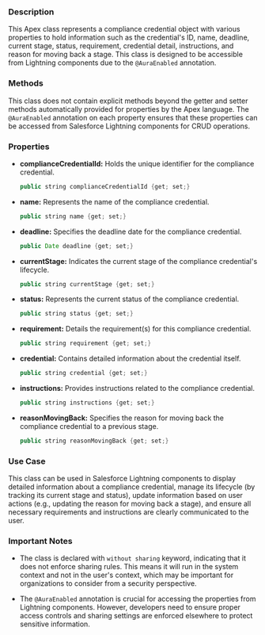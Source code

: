 ### Description

This Apex class represents a compliance credential object with various properties to hold information such as the credential's ID, name, deadline, current stage, status, requirement, credential detail, instructions, and reason for moving back a stage. This class is designed to be accessible from Lightning components due to the `@AuraEnabled` annotation.

### Methods

This class does not contain explicit methods beyond the getter and setter methods automatically provided for properties by the Apex language. The `@AuraEnabled` annotation on each property ensures that these properties can be accessed from Salesforce Lightning components for CRUD operations.

### Properties

- **complianceCredentialId:** Holds the unique identifier for the compliance credential.
  
  ```java
  public string complianceCredentialId {get; set;}
  ```
  
- **name:** Represents the name of the compliance credential.
  
  ```java
  public string name {get; set;}
  ```
  
- **deadline:** Specifies the deadline date for the compliance credential.
  
  ```java
  public Date deadline {get; set;}
  ```
  
- **currentStage:** Indicates the current stage of the compliance credential's lifecycle.
  
  ```java
  public string currentStage {get; set;}
  ```
  
- **status:** Represents the current status of the compliance credential.
  
  ```java
  public string status {get; set;}
  ```
  
- **requirement:** Details the requirement(s) for this compliance credential.
  
  ```java
  public string requirement {get; set;}
  ```
  
- **credential:** Contains detailed information about the credential itself.
  
  ```java
  public string credential {get; set;}
  ```
  
- **instructions:** Provides instructions related to the compliance credential.
  
  ```java
  public string instructions {get; set;}
  ```
  
- **reasonMovingBack:** Specifies the reason for moving back the compliance credential to a previous stage.
  
  ```java
  public string reasonMovingBack {get; set;}
  ```

### Use Case

This class can be used in Salesforce Lightning components to display detailed information about a compliance credential, manage its lifecycle (by tracking its current stage and status), update information based on user actions (e.g., updating the reason for moving back a stage), and ensure all necessary requirements and instructions are clearly communicated to the user.

### Important Notes

- The class is declared with `without sharing` keyword, indicating that it does not enforce sharing rules. This means it will run in the system context and not in the user's context, which may be important for organizations to consider from a security perspective.
  
- The `@AuraEnabled` annotation is crucial for accessing the properties from Lightning components. However, developers need to ensure proper access controls and sharing settings are enforced elsewhere to protect sensitive information.